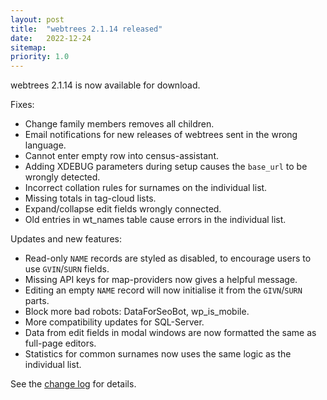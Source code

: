 ```yaml
---
layout: post
title:  "webtrees 2.1.14 released"
date:   2022-12-24
sitemap:
priority: 1.0
---
```


webtrees 2.1.14 is now available for download.

Fixes:

* Change family members removes all children.
* Email notifications for new releases of webtrees sent in the wrong language.
* Cannot enter empty row into census-assistant.
* Adding XDEBUG parameters during setup causes the `base_url` to be wrongly detected.
* Incorrect collation rules for surnames on the individual list.
* Missing totals in tag-cloud lists.
* Expand/collapse edit fields wrongly connected.
* Old entries in wt_names table cause errors in the individual list.

Updates and new features:

* Read-only `NAME` records are styled as disabled, to encourage users to use `GVIN`/`SURN` fields.
* Missing API keys for map-providers now gives a helpful message.
* Editing an empty `NAME` record will now initialise it from the `GIVN`/`SURN` parts.
* Block more bad robots: DataForSeoBot, wp_is_mobile.
* More compatibility updates for SQL-Server.
* Data from edit fields in modal windows are now formatted the same as full-page editors.
* Statistics for common surnames now uses the same logic as the individual list.

See the [change log](https://github.com/fisharebest/webtrees/compare/2.1.13...2.1.14) for details.
